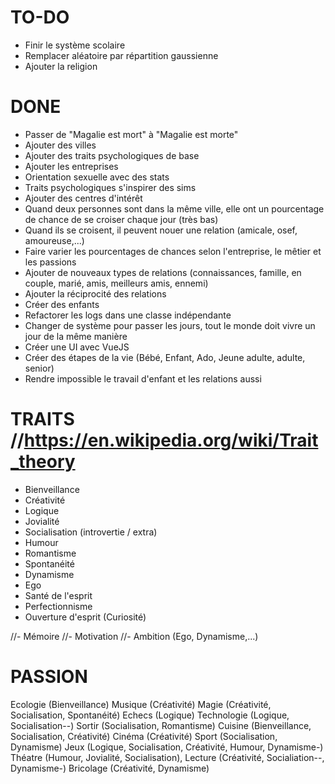 # TO-DO

- Finir le système scolaire
- Remplacer aléatoire par répartition gaussienne
- Ajouter la religion

# DONE

- Passer de "Magalie est mort" à "Magalie est morte"
- Ajouter des villes
- Ajouter des traits psychologiques de base
- Ajouter les entreprises
- Orientation sexuelle avec des stats
- Traits psychologiques s'inspirer des sims
- Ajouter des centres d'intérêt
- Quand deux personnes sont dans la même ville, elle ont un pourcentage de chance de se croiser chaque jour (très bas)
- Quand ils se croisent, il peuvent nouer une relation (amicale, osef, amoureuse,...)
- Faire varier les pourcentages de chances selon l'entreprise, le mêtier et les passions
- Ajouter de nouveaux types de relations (connaissances, famille, en couple, marié, amis, meilleurs amis, ennemi)
- Ajouter la réciprocité des relations
- Créer des enfants
- Refactorer les logs dans une classe indépendante
- Changer de système pour passer les jours, tout le monde doit vivre un jour de la même manière
- Créer une UI avec VueJS
- Créer des étapes de la vie (Bébé, Enfant, Ado, Jeune adulte, adulte, senior)
- Rendre impossible le travail d'enfant et les relations aussi

# TRAITS //https://en.wikipedia.org/wiki/Trait_theory

- Bienveillance
- Créativité
- Logique
- Jovialité
- Socialisation (introvertie / extra)
- Humour
- Romantisme
- Spontanéité
- Dynamisme
- Ego
- Santé de l'esprit
- Perfectionnisme
- Ouverture d'esprit (Curiosité)

//- Mémoire
//- Motivation
//- Ambition (Ego, Dynamisme,...)

# PASSION

Ecologie (Bienveillance)
Musique (Créativité)
Magie (Créativité, Socialisation, Spontanéité)
Echecs (Logique)
Technologie (Logique, Socialisation--)
Sortir (Socialisation, Romantisme)
Cuisine (Bienveillance, Socialisation, Créativité)
Cinéma (Créativité)
Sport (Socialisation, Dynamisme)
Jeux (Logique, Socialisation, Créativité, Humour, Dynamisme-)
Théatre (Humour, Jovialité, Socialisation),
Lecture (Créativité, Socialiation--, Dynamisme-)
Bricolage (Créativité, Dynamisme)
